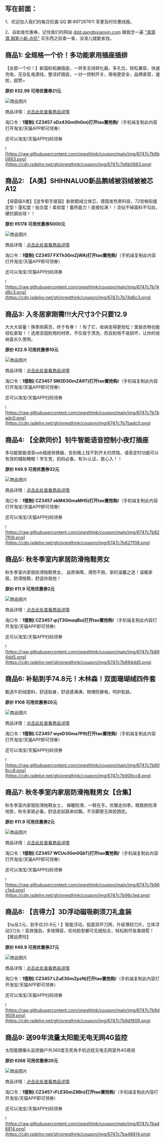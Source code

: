 ## 写在前面：

1、欢迎加入我们的每日捡漏 QQ 群:897287611 享更及时优惠线报。

2、自助查优惠券，记住我们的网站 [ddd.gangbixiaoxin.com](https://ddd.gangbixiaoxin.com) 跟我念一遍 ["滴滴滴.钢笔小新.点抗"](https://ddd.gangbixiaoxin.com) 买东西之前查一查，没准儿就能省钱。

## 商品1: 全规格一个价！多功能家用插座插排

【全部一个价！】新国标拓展插座，一转多无线转化器，多孔位，轻松兼容，快速充电，无杂乱电源线，整洁好插拔，一对一控制开关，用电更安全，品牌直营，速抢，超赞~

**原价 ¥32.99 可用优惠券21元**

![商品图片](https://img.alicdn.com/i4/2216348925597/O1CN01239DW41rDTkr52jkj_!!2216348925597.jpg)

商品详情：[点击此处查看商品详情](https://s.click.taobao.com/t?e=m%3D2%26s%3D8cyAkkpsKHNw4vFB6t2Z2ueEDrYVVa64yK8Cckff7TVRAdhuF14FMSjo%2FPVlV3up1aH1Hk3GeOjWbLW7uhxyboGvCrJWHk1%2FTyVl44vrPmd3miNKHWpinpVm%2FOAUUFw71qrpxiwMoCNxc1AtbZGVS%2FFbkDgpjpH%2FtyudTsSuh6bNEPXytV9ALoS4zvCRUrquIL1iwMBjdowFsMuG5c1cQZ2j0fhSp%2BVdeixXKYtxlr8bYti9VfnY%2FrIydvzw%2FlR%2FzpwWxJscueEbkJ5QxPS2Ci%2FKfJmqgrYAfWsUjZoD5RCRlPfJgEzcleSZDzJT%2BE7zDseal0NfMDXJpWvVCAyWdKJn5AyUbPoV&amp;union_lens=lensId:TAPI@1732757416@212abcc5_12b7_1937063e8f8_16e1@01)

淘口令：**1復制( CZ3457 oDz43Gm0hGm)打开tao寳抢购/**（手机端复制此内容打开淘宝/天猫APP即可领券）</p>

还可以淘宝/天猫APP扫码领券

![https://raw.githubusercontent.com/onesthink/coupon/main/img/6747c7b6b0663.png](https://cdn.jsdelivr.net/gh/onesthink/coupon/img/6747c7b6b0663.png)

## 商品2: 【A类】SHIHNALUO新品鹅绒被羽绒被被芯A12

【母婴级A类】【送专柜手提袋】新款鹅绒立体芯，德国发热黑科技，72宫格衔缝定型！蓬松度！贴合度！柔软度！蓄热能力！直接拉满！！烫钻不掉面料不勾丝，硬抗钢丝球！！

**原价 ¥5178 可用优惠券5000元**

![商品图片](https://img.alicdn.com/i4/2216889307703/O1CN01mkTy2i26m1tzjAtuj_!!2216889307703.jpg)

商品详情：[点击此处查看商品详情](https://s.click.taobao.com/t?e=m%3D2%26s%3Dqk%2FzYgsyZ05w4vFB6t2Z2ueEDrYVVa64XoO8tOebS%2BdRAdhuF14FMSjo%2FPVlV3uplovu%2FCElQOvWbLW7uhxyboGvCrJWHk1%2FTyVl44vrPmd3miNKHWpinpVm%2FOAUUFw71qrpxiwMoCNxc1AtbZGVS38LbjEtOrdC2kyu7WlGZ63NEPXytV9ALoS4zvCRUrquQk1YT2sdmUbil8iW2jnb%2FnpKYILcD64dDYiiaJFt%2BWkT4iSM8Ud%2B9CtwTKnYF6N20yPo7yj2GZcbkJ5QxPS2Ci%2FKfJmqgrYAfWsUjZoD5RB4%2B25sqff2Bvxi1mhP1ANHDseal0NfMDXJpWvVCAyWdKJn5AyUbPoV&amp;union_lens=lensId:TAPI@1732757417@213f3154_128f_1937063ede7_9a29@01)

淘口令：**1復制( CZ3457 FXTh3GmZjWA)打开tao寳抢购/**（手机端复制此内容打开淘宝/天猫APP即可领券）</p>

还可以淘宝/天猫APP扫码领券

![https://raw.githubusercontent.com/onesthink/coupon/main/img/6747c7b74d6c3.png](https://cdn.jsdelivr.net/gh/onesthink/coupon/img/6747c7b74d6c3.png)

## 商品3: 入冬居家刚需!!!大尺寸3个只要12.9

大大大容量！换季刚需货，终于有券！！有了它，收纳变得更轻松！里层衣物也能轻松拿取！！选用坚固耐用的材质，不仅易于清洗，而且耐用不易损坏，让你的收纳盒长久使用。

**原价 ¥22.9 可用优惠券10元**

![商品图片](https://img.alicdn.com/imgextra/i2/2278533591/O1CN014xlbKx1cOjGWEGIIl_!!2278533591.jpg)

商品详情：[点击此处查看商品详情](https://s.click.taobao.com/t?e=m%3D2%26s%3Dcz7VTqwP4ypw4vFB6t2Z2ueEDrYVVa64yK8Cckff7TVRAdhuF14FMSjo%2FPVlV3up79%2FTFaMDK6TWbLW7uhxyboGvCrJWHk1%2FTyVl44vrPmd3miNKHWpinpVm%2FOAUUFw71qrpxiwMoCNxc1AtbZGVS%2Flk%2FDHQwfvY3scab%2FlftuTNEPXytV9ALoS4zvCRUrquI%2B3%2BkCbU36ySfiEJS2RelLqZ%2BINhRHrRjPFvtqODKOAarvx%2FtXXH85MmUWrqFKoRs2jAr8pDCupTU1UpnLcQJ9kYvQZuIwx3oGeIQL4Fi9E%2BHsYTtxbke1sUm3HQcH4phgcbUccTft%2B228n1ngbVmA%3D%3D&amp;union_lens=lensId:TAPI@1732757419@216622e7_1170_1937063f57d_6cc1@01)

淘口令：**1復制( CZ3457 SM2D3GmZA9T)打开tao寳抢购/**（手机端复制此内容打开淘宝/天猫APP即可领券）</p>

还可以淘宝/天猫APP扫码领券

![https://raw.githubusercontent.com/onesthink/coupon/main/img/6747c7b7badc0.png](https://cdn.jsdelivr.net/gh/onesthink/coupon/img/6747c7b7badc0.png)

## 商品4: 【全款同价】钊牛智能语音控制小夜灯插座

多功能智能语音usb插座转换器，告别晚上找不到开关的烦恼，语音定时功能可以有效的辅助睡眠！学生党，奶妈必备，有3c认证，放心入！！

**原价 ¥49.9 可用优惠券32元**

![商品图片](https://img.alicdn.com/imgextra/i3/2200536692984/O1CN01C9wvU91XuisHjsusM_!!2200536692984.jpg)

商品详情：[点击此处查看商品详情](https://s.click.taobao.com/t?e=m%3D2%26s%3Dqy%2F19WNYy3Jw4vFB6t2Z2ueEDrYVVa64yK8Cckff7TVRAdhuF14FMeYRVq0s%2BAumRitN3%2FurF3zWbLW7uhxyboGvCrJWHk1%2FTyVl44vrPmd3miNKHWpinpVm%2FOAUUFw71qrpxiwMoCNxc1AtbZGVS%2FFbkDgpjpH%2FtyudTsSuh6bNEPXytV9ALoS4zvCRUrquoyF83giXy5zyV3DjBtWbX%2BF2Wj10U740uDOigqXNG%2FQes8%2F08B3m0jQyRl57mpYDTCboVTFTydkbkJ5QxPS2Ci%2FKfJmqgrYAfWsUjZoD5RBEaSAWiG3U7K04WcD9bHz9Dseal0NfMDXJpWvVCAyWdKJn5AyUbPoV&amp;union_lens=lensId:TAPI@1732757421@210781c6_12c3_1937063fc11_86e7@01)

淘口令：**1復制( CZ3457 ekM43GmaMH5)打开tao寳抢购/**（手机端复制此内容打开淘宝/天猫APP即可领券）</p>

还可以淘宝/天猫APP扫码领券

![https://raw.githubusercontent.com/onesthink/coupon/main/img/6747c7b827f08.png](https://cdn.jsdelivr.net/gh/onesthink/coupon/img/6747c7b827f08.png)

## 商品5: 秋冬季室内家居防滑拖鞋男女

秋冬季室内家居防滑拖鞋男女， 品质保障，滑而不倒，家的温馨之选！温暖家居，防滑拖鞋，舒适你我他！

**原价 ¥11.9 可用优惠券2元**

![商品图片](https://img.alicdn.com/i3/4068856525/O1CN012QWWdo1y4VCRLOpTv_!!4068856525.jpg)

商品详情：[点击此处查看商品详情](https://s.click.taobao.com/t?e=m%3D2%26s%3DerKQKAWyfWZw4vFB6t2Z2ueEDrYVVa64yK8Cckff7TVRAdhuF14FMeYRVq0s%2BAumt4hWD5k2kjPWbLW7uhxyboGvCrJWHk1%2FTyVl44vrPmd3miNKHWpinpVm%2FOAUUFw71qrpxiwMoCNxc1AtbZGVSwAUP5I%2BaT61uXlOaEbnbRcLZMqoQW%2BfuKGzo1lVxIioWIw%2BHoDdm3f6wsoRN9KnHoWrvqiPko%2BfnVZ4uVCRsNTkRwpg0WqMoMwedYL4fkI3p6J3eyIxyD04%2BfirBrx7mM7AMx9cWAx%2BEiM%2FlSG%2FbZSIFyZQo7t00vGvmTKw0a%2FZU1NVKZy3ECfGDF1NzTQoPw%3D%3D&amp;union_lens=lensId:TAPI@1732757423@2104cb7d_12f0_19370640475_ba51@01)

淘口令：**1復制( CZ3457 qrjT3GmaqBu)打开tao寳抢购/**（手机端复制此内容打开淘宝/天猫APP即可领券）</p>

还可以淘宝/天猫APP扫码领券

![https://raw.githubusercontent.com/onesthink/coupon/main/img/6747c7b894dd5.png](https://cdn.jsdelivr.net/gh/onesthink/coupon/img/6747c7b894dd5.png)

## 商品6: 补贴到手74.8元！木林森！双面珊瑚绒四件套

甄选牛奶绒面料，舒适贴身，舒适感满满，物理防静电，呵护肌肤。

**原价 ¥108 可用优惠券20元**

![商品图片](https://img.alicdn.com/imgextra/i4/1102236073/O1CN01yTOvEn1ujUJz6WSBA_!!1102236073.png)

商品详情：[点击此处查看商品详情](https://s.click.taobao.com/t?e=m%3D2%26s%3DbDtYX%2Fmu6uRw4vFB6t2Z2ueEDrYVVa64yK8Cckff7TVRAdhuF14FMeYRVq0s%2BAum5x%2BIUlGKNpXWbLW7uhxyboGvCrJWHk1%2FTyVl44vrPmd3miNKHWpinpVm%2FOAUUFw71qrpxiwMoCNxc1AtbZGVS7YVf%2FNg5yFhCuhHPZd3wn7NEPXytV9ALoS4zvCRUrqueqXerYZjALJm8TMQtEGgc%2B6B1Ezo5RaprmZvTQKcPwRcRapv79uewLUpoNRXbARj%2BWfkufKCPvQbkJ5QxPS2Ci%2FKfJmqgrYAfWsUjZoD5RBiAwIE3rHgW2UFZ3HZzvZBDseal0NfMDXJpWvVCAyWdKJn5AyUbPoV&amp;union_lens=lensId:TAPI@1732757425@210733ee_1213_19370640c8a_dcb0@01)

淘口令：**1復制( CZ3457 wyeD3Gma7P9)打开tao寳抢购/**（手机端复制此内容打开淘宝/天猫APP即可领券）</p>

还可以淘宝/天猫APP扫码领券

![https://raw.githubusercontent.com/onesthink/coupon/main/img/6747c7b906cc8.png](https://cdn.jsdelivr.net/gh/onesthink/coupon/img/6747c7b906cc8.png)

## 商品7: 秋冬季室内家居防滑拖鞋男女【合集】

秋冬季室内家居防滑拖鞋女士， 保暖防滑，一鞋在手。优雅走四季。精致款防滑地垫，秋冬家居必备。舒适走起路来如飘。不冻脚更无摔跤困扰。

**原价 ¥11.9 可用优惠券2元**

![商品图片](https://img.alicdn.com/i2/4068856525/O1CN01ptpvo31y4VKpTp0GD_!!4068856525.jpg)

商品详情：[点击此处查看商品详情](https://s.click.taobao.com/t?e=m%3D2%26s%3DDbpHa0jMY21w4vFB6t2Z2ueEDrYVVa64yK8Cckff7TVRAdhuF14FMeYRVq0s%2BAum1aH1Hk3GeOjWbLW7uhxyboGvCrJWHk1%2FTyVl44vrPmd3miNKHWpinpVm%2FOAUUFw71qrpxiwMoCNxc1AtbZGVSwAUP5I%2BaT61uXlOaEbnbRcLZMqoQW%2BfuKGzo1lVxIio7LVXa4qqgJZcTAufvz4VdSWmm4LcWnNOt%2FVuO9xCZbBxwDitGAstOYYw9L3SHP%2B6lbRMz6GTKAYZjQKfJ2UQf03O4wtQ3K90XXhKrcBJdMwI45BNM4KkZHLw4CW%2Bs1eJX0%2B3obhRTo5xKmPmpIKZsA%3D%3D&amp;union_lens=lensId:TAPI@1732757426@213dab6b_12a6_19370641248_bc34@01)

淘口令：**1復制( CZ3457 WCUo3Gm0QbT)打开tao寳抢购/**（手机端复制此内容打开淘宝/天猫APP即可领券）</p>

还可以淘宝/天猫APP扫码领券

![https://raw.githubusercontent.com/onesthink/coupon/main/img/6747c7b96c1ed.png](https://cdn.jsdelivr.net/gh/onesthink/coupon/img/6747c7b96c1ed.png)

## 商品8: 【吉得力】3D浮动磁吸剃须刀礼盒装

【hp反2元，到手仅20.9元！】智能浮动，弧面双环刀网，升级薄韧刀片，立体浮动3刀头！高效强劲，多效理容，任何脸型都可无缝贴合，轻松剃尽各类胡茬！【赠运费险】

**原价 ¥49.9 可用优惠券27元**

![商品图片](https://img.alicdn.com/i2/2215935848383/O1CN01n6T75g2BnTBGb60ay_!!2215935848383.jpg)

商品详情：[点击此处查看商品详情](https://s.click.taobao.com/t?e=m%3D2%26s%3DexJhVtXljrRw4vFB6t2Z2ueEDrYVVa64yK8Cckff7TVRAdhuF14FMeYRVq0s%2BAumMMgx22UI05bWbLW7uhxyboGvCrJWHk1%2FTyVl44vrPmd3miNKHWpinpVm%2FOAUUFw71qrpxiwMoCNxc1AtbZGVS9D941LpC6ICdUnf91f5ZGHNEPXytV9ALoS4zvCRUrqusfBrpyXiZF%2BuezAI5%2BM07hhLRRJwdkHSeW%2BIeqJCxBfvRM211YKRMZr9xwLt3b5atfNN%2Bs%2F1mV8bkJ5QxPS2Ci%2FKfJmqgrYAfWsUjZoD5RCF4Oi8tuuPNRqa3zQdlMqYDseal0NfMDXJpWvVCAyWdKJn5AyUbPoV&amp;union_lens=lensId:TAPI@1732757428@21667e2f_124c_19370641862_621f@01)

淘口令：**1復制( CZ3457 LZuE3GmZpzN)打开tao寳抢购/**（手机端复制此内容打开淘宝/天猫APP即可领券）</p>

还可以淘宝/天猫APP扫码领券

![https://raw.githubusercontent.com/onesthink/coupon/main/img/6747c7b9d1609.png](https://cdn.jsdelivr.net/gh/onesthink/coupon/img/6747c7b9d1609.png)

## 商品9: 送99年流量太阳能无电无网4G监控

太阳能摄像头监控器户外360度无死角手机远程无电无网室外4G夜视

**原价 ¥268 可用优惠券20元**

![商品图片](https://img.alicdn.com/bao/uploaded/i3/2200661392979/O1CN01WnGweW1XsQsw7uETH_!!0-item_pic.jpg)

商品详情：[点击此处查看商品详情](https://s.click.taobao.com/t?e=m%3D2%26s%3DusRy%2F%2Bi5LQBw4vFB6t2Z2ueEDrYVVa64yK8Cckff7TVRAdhuF14FMeYRVq0s%2BAum79%2FTFaMDK6TWbLW7uhxyboGvCrJWHk1%2FTyVl44vrPmd3miNKHWpinpVm%2FOAUUFw71qrpxiwMoCNxc1AtbZGVS4gw5Mwg3WguKI8lB3tcc4jNEPXytV9ALtCLThlbPuuZLb93Df8fOzgUxjdZRnvZa7IKSbN1SnMafPcdzkjJSy5K6bwY0b%2FqfPnczvpJiPNuIc%2F6VqdmngjDPMwRCKIzK2YoE1xESlRPGnAWuEPxhHspKEkKQpWjSl9Pt6G4UU6OcSpj5qSCmbA%3D&amp;union_lens=lensId:TAPI@1732757429@213107ab_1288_19370641eb5_716a@01)

淘口令：**1復制( CZ3457 rFLE3GmZ8Bn)打开tao寳抢购/**（手机端复制此内容打开淘宝/天猫APP即可领券）</p>

还可以淘宝/天猫APP扫码领券

![https://raw.githubusercontent.com/onesthink/coupon/main/img/6747c7ba48814.png](https://cdn.jsdelivr.net/gh/onesthink/coupon/img/6747c7ba48814.png)

